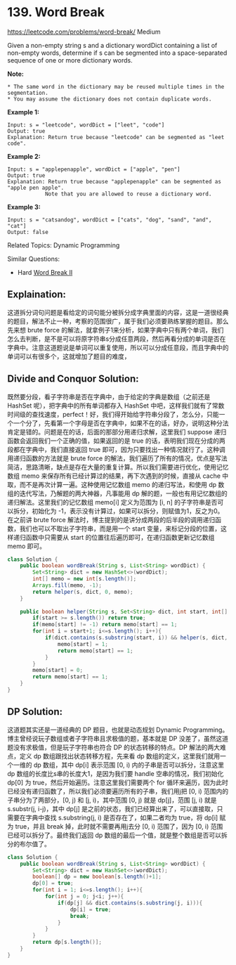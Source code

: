 # 139. Word Break
<https://leetcode.com/problems/word-break/>
Medium

Given a non-empty string s and a dictionary wordDict containing a list of non-empty words, determine if s can be segmented into a space-separated sequence of one or more dictionary words.

**Note:**

    * The same word in the dictionary may be reused multiple times in the segmentation.
    * You may assume the dictionary does not contain duplicate words.

**Example 1:**

    Input: s = "leetcode", wordDict = ["leet", "code"]
    Output: true
    Explanation: Return true because "leetcode" can be segmented as "leet code".

**Example 2:**

    Input: s = "applepenapple", wordDict = ["apple", "pen"]
    Output: true
    Explanation: Return true because "applepenapple" can be segmented as "apple pen apple".
                Note that you are allowed to reuse a dictionary word.

**Example 3:**

    Input: s = "catsandog", wordDict = ["cats", "dog", "sand", "and", "cat"]
    Output: false

Related Topics: Dynamic Programming

Similar Questions: 
* Hard [Word Break II](https://leetcode.com/problems/word-break-ii/)

## Explaination: 

这道拆分词句问题是看给定的词句能分被拆分成字典里面的内容，这是一道很经典的题目，解法不止一种，考察的范围很广，属于我们必须要熟练掌握的题目。那么先来想 brute force 的解法，就拿例子1来分析，如果字典中只有两个单词，我们怎么去判断，是不是可以将原字符串s分成任意两段，然后再看分成的单词是否在字典中。注意这道题说是单词可以重复使用，所以可以分成任意段，而且字典中的单词可以有很多个，这就增加了题目的难度，


## Divide and Conquor Solution: 
既然要分段，看子字符串是否在字典中，由于给定的字典是数组（之前还是 HashSet 呢），把字典中的所有单词都存入 HashSet 中吧，这样我们就有了常数时间级的查找速度，perfect！好，我们得开始给字符串分段了，怎么分，只能一个一个分了，先看第一个字母是否在字典中，如果不在的话，好办，说明这种分法肯定是错的。问题是在的话，后面的那部分用递归求解，这里我们 suppose 递归函数会返回我们一个正确的值，如果返回的是 true 的话，表明我们现在分成的两段都在字典中，我们直接返回 true 即可，因为只要找出一种情况就行了。这种调用递归函数的方法就是 brute force 的解法，我们遍历了所有的情况，优点是写法简洁，思路清晰，缺点是存在大量的重复计算。所以我们需要进行优化，使用记忆数组 memo 来保存所有已经计算过的结果，再下次遇到的时候，直接从 cache 中取，而不是再次计算一遍。这种使用记忆数组 memo 的递归写法，和使用 dp 数组的迭代写法，乃解题的两大神器，凡事能用 dp 解的题，一般也有用记忆数组的递归解法。这里我们的记忆数组 memo[i] 定义为范围为 [i, n] 的子字符串是否可以拆分，初始化为 -1，表示没有计算过，如果可以拆分，则赋值为1，反之为0。在之前讲 brute force 解法时，博主提到的是讲分成两段的后半段的调用递归函数，我们也可以不取出子字符串，而是用一个 start 变量，来标记分段的位置，这样递归函数中只需要从 start 的位置往后遍历即可，在递归函数更新记忆数组 memo 即可。

```java
class Solution {
    public boolean wordBreak(String s, List<String> wordDict) {
        Set<String> dict = new HashSet<>(wordDict);
        int[] memo = new int[s.length()];
        Arrays.fill(memo, -1);
        return helper(s, dict, 0, memo);
    }
    
    public boolean helper(String s, Set<String> dict, int start, int[] memo){
        if(start >= s.length()) return true;
        if(memo[start] != -1) return memo[start] == 1;
        for(int i = start+1; i<=s.length(); i++){
            if(dict.contains(s.substring(start, i)) && helper(s, dict, i, memo)){
                memo[start] = 1;
                return memo[start] == 1;
            }
        }
        memo[start] = 0;
        return memo[start] == 1;
    }
}
```

## DP Solution: 
这道题其实还是一道经典的 DP 题目，也就是动态规划 Dynamic Programming。博主曾经说玩子数组或者子字符串且求极值的题，基本就是 DP 没差了，虽然这道题没有求极值，但是玩子字符串也符合 DP 的状态转移的特点。DP 解法的两大难点，定义 dp 数组跟找出状态转移方程，先来看 dp 数组的定义，这里我们就用一个一维的 dp 数组，其中 dp[i] 表示范围 [0, i) 内的子串是否可以拆分，注意这里 dp 数组的长度比s串的长度大1，是因为我们要 handle 空串的情况，我们初始化 dp[0] 为 true，然后开始遍历。注意这里我们需要两个 for 循环来遍历，因为此时已经没有递归函数了，所以我们必须要遍历所有的子串，我们用j把 [0, i) 范围内的子串分为了两部分，[0, j) 和 [j, i)，其中范围 [0, j) 就是 dp[j]，范围 [j, i) 就是 s.substr(j, i-j)，其中 dp[j] 是之前的状态，我们已经算出来了，可以直接取，只需要在字典中查找 s.substring(j, i) 是否存在了，如果二者均为 true，将 dp[i] 赋为 true，并且 break 掉，此时就不需要再用j去分 [0, i) 范围了，因为 [0, i) 范围已经可以拆分了。最终我们返回 dp 数组的最后一个值，就是整个数组是否可以拆分的布尔值了。


```java
class Solution {
    public boolean wordBreak(String s, List<String> wordDict) {
        Set<String> dict = new HashSet<>(wordDict);
        boolean[] dp = new boolean[s.length()+1];
        dp[0] = true;
        for(int i = 1; i<=s.length(); i++){
            for(int j = 0; j<i; j++){
                if(dp[j] && dict.contains(s.substring(j, i))){
                    dp[i] = true;
                    break;
                }
            }
        }
        return dp[s.length()];
    }
}
```